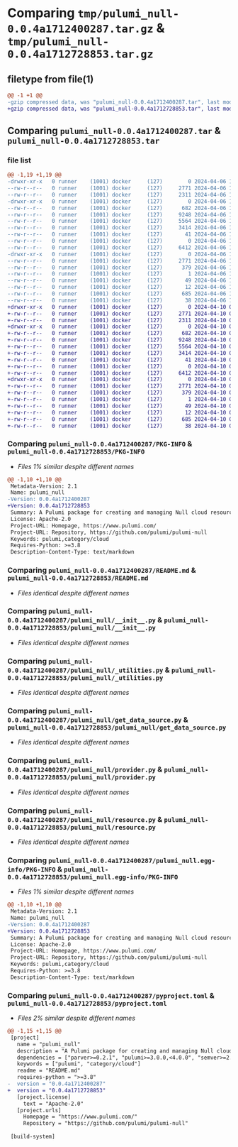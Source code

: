# Comparing `tmp/pulumi_null-0.0.4a1712400287.tar.gz` & `tmp/pulumi_null-0.0.4a1712728853.tar.gz`

## filetype from file(1)

```diff
@@ -1 +1 @@
-gzip compressed data, was "pulumi_null-0.0.4a1712400287.tar", last modified: Sat Apr  6 10:57:24 2024, max compression
+gzip compressed data, was "pulumi_null-0.0.4a1712728853.tar", last modified: Wed Apr 10 06:09:12 2024, max compression
```

## Comparing `pulumi_null-0.0.4a1712400287.tar` & `pulumi_null-0.0.4a1712728853.tar`

### file list

```diff
@@ -1,19 +1,19 @@
-drwxr-xr-x   0 runner    (1001) docker     (127)        0 2024-04-06 10:57:24.656178 pulumi_null-0.0.4a1712400287/
--rw-r--r--   0 runner    (1001) docker     (127)     2771 2024-04-06 10:57:24.656178 pulumi_null-0.0.4a1712400287/PKG-INFO
--rw-r--r--   0 runner    (1001) docker     (127)     2311 2024-04-06 10:57:16.000000 pulumi_null-0.0.4a1712400287/README.md
-drwxr-xr-x   0 runner    (1001) docker     (127)        0 2024-04-06 10:57:24.656178 pulumi_null-0.0.4a1712400287/pulumi_null/
--rw-r--r--   0 runner    (1001) docker     (127)      682 2024-04-06 10:57:16.000000 pulumi_null-0.0.4a1712400287/pulumi_null/__init__.py
--rw-r--r--   0 runner    (1001) docker     (127)     9248 2024-04-06 10:57:16.000000 pulumi_null-0.0.4a1712400287/pulumi_null/_utilities.py
--rw-r--r--   0 runner    (1001) docker     (127)     5564 2024-04-06 10:57:16.000000 pulumi_null-0.0.4a1712400287/pulumi_null/get_data_source.py
--rw-r--r--   0 runner    (1001) docker     (127)     3414 2024-04-06 10:57:16.000000 pulumi_null-0.0.4a1712400287/pulumi_null/provider.py
--rw-r--r--   0 runner    (1001) docker     (127)       41 2024-04-06 10:57:16.000000 pulumi_null-0.0.4a1712400287/pulumi_null/pulumi-plugin.json
--rw-r--r--   0 runner    (1001) docker     (127)        0 2024-04-06 10:57:16.000000 pulumi_null-0.0.4a1712400287/pulumi_null/py.typed
--rw-r--r--   0 runner    (1001) docker     (127)     6412 2024-04-06 10:57:16.000000 pulumi_null-0.0.4a1712400287/pulumi_null/resource.py
-drwxr-xr-x   0 runner    (1001) docker     (127)        0 2024-04-06 10:57:24.656178 pulumi_null-0.0.4a1712400287/pulumi_null.egg-info/
--rw-r--r--   0 runner    (1001) docker     (127)     2771 2024-04-06 10:57:24.000000 pulumi_null-0.0.4a1712400287/pulumi_null.egg-info/PKG-INFO
--rw-r--r--   0 runner    (1001) docker     (127)      379 2024-04-06 10:57:24.000000 pulumi_null-0.0.4a1712400287/pulumi_null.egg-info/SOURCES.txt
--rw-r--r--   0 runner    (1001) docker     (127)        1 2024-04-06 10:57:24.000000 pulumi_null-0.0.4a1712400287/pulumi_null.egg-info/dependency_links.txt
--rw-r--r--   0 runner    (1001) docker     (127)       49 2024-04-06 10:57:24.000000 pulumi_null-0.0.4a1712400287/pulumi_null.egg-info/requires.txt
--rw-r--r--   0 runner    (1001) docker     (127)       12 2024-04-06 10:57:24.000000 pulumi_null-0.0.4a1712400287/pulumi_null.egg-info/top_level.txt
--rw-r--r--   0 runner    (1001) docker     (127)      685 2024-04-06 10:57:16.000000 pulumi_null-0.0.4a1712400287/pyproject.toml
--rw-r--r--   0 runner    (1001) docker     (127)       38 2024-04-06 10:57:24.656178 pulumi_null-0.0.4a1712400287/setup.cfg
+drwxr-xr-x   0 runner    (1001) docker     (127)        0 2024-04-10 06:09:12.847892 pulumi_null-0.0.4a1712728853/
+-rw-r--r--   0 runner    (1001) docker     (127)     2771 2024-04-10 06:09:12.847892 pulumi_null-0.0.4a1712728853/PKG-INFO
+-rw-r--r--   0 runner    (1001) docker     (127)     2311 2024-04-10 06:09:03.000000 pulumi_null-0.0.4a1712728853/README.md
+drwxr-xr-x   0 runner    (1001) docker     (127)        0 2024-04-10 06:09:12.847892 pulumi_null-0.0.4a1712728853/pulumi_null/
+-rw-r--r--   0 runner    (1001) docker     (127)      682 2024-04-10 06:09:03.000000 pulumi_null-0.0.4a1712728853/pulumi_null/__init__.py
+-rw-r--r--   0 runner    (1001) docker     (127)     9248 2024-04-10 06:09:03.000000 pulumi_null-0.0.4a1712728853/pulumi_null/_utilities.py
+-rw-r--r--   0 runner    (1001) docker     (127)     5564 2024-04-10 06:09:03.000000 pulumi_null-0.0.4a1712728853/pulumi_null/get_data_source.py
+-rw-r--r--   0 runner    (1001) docker     (127)     3414 2024-04-10 06:09:03.000000 pulumi_null-0.0.4a1712728853/pulumi_null/provider.py
+-rw-r--r--   0 runner    (1001) docker     (127)       41 2024-04-10 06:09:03.000000 pulumi_null-0.0.4a1712728853/pulumi_null/pulumi-plugin.json
+-rw-r--r--   0 runner    (1001) docker     (127)        0 2024-04-10 06:09:03.000000 pulumi_null-0.0.4a1712728853/pulumi_null/py.typed
+-rw-r--r--   0 runner    (1001) docker     (127)     6412 2024-04-10 06:09:03.000000 pulumi_null-0.0.4a1712728853/pulumi_null/resource.py
+drwxr-xr-x   0 runner    (1001) docker     (127)        0 2024-04-10 06:09:12.847892 pulumi_null-0.0.4a1712728853/pulumi_null.egg-info/
+-rw-r--r--   0 runner    (1001) docker     (127)     2771 2024-04-10 06:09:12.000000 pulumi_null-0.0.4a1712728853/pulumi_null.egg-info/PKG-INFO
+-rw-r--r--   0 runner    (1001) docker     (127)      379 2024-04-10 06:09:12.000000 pulumi_null-0.0.4a1712728853/pulumi_null.egg-info/SOURCES.txt
+-rw-r--r--   0 runner    (1001) docker     (127)        1 2024-04-10 06:09:12.000000 pulumi_null-0.0.4a1712728853/pulumi_null.egg-info/dependency_links.txt
+-rw-r--r--   0 runner    (1001) docker     (127)       49 2024-04-10 06:09:12.000000 pulumi_null-0.0.4a1712728853/pulumi_null.egg-info/requires.txt
+-rw-r--r--   0 runner    (1001) docker     (127)       12 2024-04-10 06:09:12.000000 pulumi_null-0.0.4a1712728853/pulumi_null.egg-info/top_level.txt
+-rw-r--r--   0 runner    (1001) docker     (127)      685 2024-04-10 06:09:03.000000 pulumi_null-0.0.4a1712728853/pyproject.toml
+-rw-r--r--   0 runner    (1001) docker     (127)       38 2024-04-10 06:09:12.847892 pulumi_null-0.0.4a1712728853/setup.cfg
```

### Comparing `pulumi_null-0.0.4a1712400287/PKG-INFO` & `pulumi_null-0.0.4a1712728853/PKG-INFO`

 * *Files 1% similar despite different names*

```diff
@@ -1,10 +1,10 @@
 Metadata-Version: 2.1
 Name: pulumi_null
-Version: 0.0.4a1712400287
+Version: 0.0.4a1712728853
 Summary: A Pulumi package for creating and managing Null cloud resources.
 License: Apache-2.0
 Project-URL: Homepage, https://www.pulumi.com/
 Project-URL: Repository, https://github.com/pulumi/pulumi-null
 Keywords: pulumi,category/cloud
 Requires-Python: >=3.8
 Description-Content-Type: text/markdown
```

### Comparing `pulumi_null-0.0.4a1712400287/README.md` & `pulumi_null-0.0.4a1712728853/README.md`

 * *Files identical despite different names*

### Comparing `pulumi_null-0.0.4a1712400287/pulumi_null/__init__.py` & `pulumi_null-0.0.4a1712728853/pulumi_null/__init__.py`

 * *Files identical despite different names*

### Comparing `pulumi_null-0.0.4a1712400287/pulumi_null/_utilities.py` & `pulumi_null-0.0.4a1712728853/pulumi_null/_utilities.py`

 * *Files identical despite different names*

### Comparing `pulumi_null-0.0.4a1712400287/pulumi_null/get_data_source.py` & `pulumi_null-0.0.4a1712728853/pulumi_null/get_data_source.py`

 * *Files identical despite different names*

### Comparing `pulumi_null-0.0.4a1712400287/pulumi_null/provider.py` & `pulumi_null-0.0.4a1712728853/pulumi_null/provider.py`

 * *Files identical despite different names*

### Comparing `pulumi_null-0.0.4a1712400287/pulumi_null/resource.py` & `pulumi_null-0.0.4a1712728853/pulumi_null/resource.py`

 * *Files identical despite different names*

### Comparing `pulumi_null-0.0.4a1712400287/pulumi_null.egg-info/PKG-INFO` & `pulumi_null-0.0.4a1712728853/pulumi_null.egg-info/PKG-INFO`

 * *Files 1% similar despite different names*

```diff
@@ -1,10 +1,10 @@
 Metadata-Version: 2.1
 Name: pulumi_null
-Version: 0.0.4a1712400287
+Version: 0.0.4a1712728853
 Summary: A Pulumi package for creating and managing Null cloud resources.
 License: Apache-2.0
 Project-URL: Homepage, https://www.pulumi.com/
 Project-URL: Repository, https://github.com/pulumi/pulumi-null
 Keywords: pulumi,category/cloud
 Requires-Python: >=3.8
 Description-Content-Type: text/markdown
```

### Comparing `pulumi_null-0.0.4a1712400287/pyproject.toml` & `pulumi_null-0.0.4a1712728853/pyproject.toml`

 * *Files 2% similar despite different names*

```diff
@@ -1,15 +1,15 @@
 [project]
   name = "pulumi_null"
   description = "A Pulumi package for creating and managing Null cloud resources."
   dependencies = ["parver>=0.2.1", "pulumi>=3.0.0,<4.0.0", "semver>=2.8.1"]
   keywords = ["pulumi", "category/cloud"]
   readme = "README.md"
   requires-python = ">=3.8"
-  version = "0.0.4a1712400287"
+  version = "0.0.4a1712728853"
   [project.license]
     text = "Apache-2.0"
   [project.urls]
     Homepage = "https://www.pulumi.com/"
     Repository = "https://github.com/pulumi/pulumi-null"
 
 [build-system]
```

